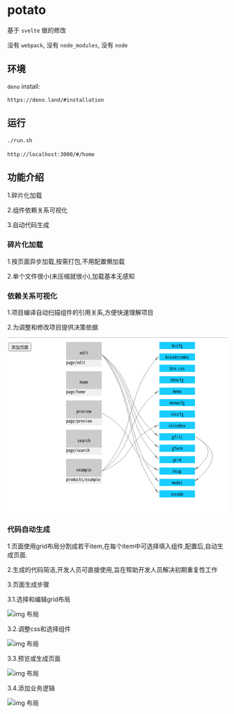 # potato

基于 `svelte` 做的修改

没有 `webpack`, 没有 `node_modules`, 没有 `node`

## 环境

`deno` install:

	https://deno.land/#installation

## 运行

	./run.sh

	http://localhost:3000/#/home

## 功能介绍

1.碎片化加载

2.组件依赖关系可视化

3.自动代码生成

### 碎片化加载

1.按页面异步加载,按需打包,不用配置懒加载

2.单个文件很小(未压缩就很小),加载基本无感知

### 依赖关系可视化

1.项目编译自动扫描组件的引用关系,方便快速理解项目

2.为调整和修改项目提供决策依据

![img 依赖关系](./doc/img/h.png)

### 代码自动生成

1.页面使用grid布局分割成若干item,在每个item中可选择填入组件,配置后,自动生成页面.

2.生成的代码简洁,开发人员可直接使用,旨在帮助开发人员解决初期重复性工作

3.页面生成步骤

3.1.选择和编辑grid布局

![img 布局](./doc/img/grid.gif)

3.2.调整css和选择组件

![img 布局](./doc/img/fill.gif)

3.3.预览或生成页面

![img 布局](./doc/img/create.gif)

3.4.添加业务逻辑

![img 布局](./doc/img/coding.gif)